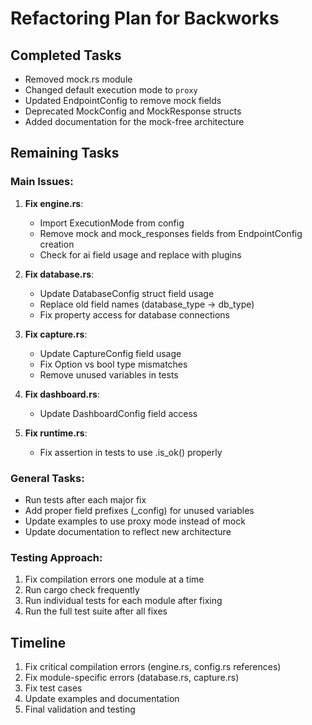 # Refactoring Plan for Backworks

## Completed Tasks
- Removed mock.rs module
- Changed default execution mode to `proxy`
- Updated EndpointConfig to remove mock fields
- Deprecated MockConfig and MockResponse structs
- Added documentation for the mock-free architecture

## Remaining Tasks

### Main Issues:

1. **Fix engine.rs**:
   - Import ExecutionMode from config
   - Remove mock and mock_responses fields from EndpointConfig creation
   - Check for ai field usage and replace with plugins

2. **Fix database.rs**:
   - Update DatabaseConfig struct field usage
   - Replace old field names (database_type → db_type)
   - Fix property access for database connections

3. **Fix capture.rs**:
   - Update CaptureConfig field usage
   - Fix Option<bool> vs bool type mismatches
   - Remove unused variables in tests

4. **Fix dashboard.rs**:
   - Update DashboardConfig field access

5. **Fix runtime.rs**:
   - Fix assertion in tests to use .is_ok() properly

### General Tasks:
- Run tests after each major fix
- Add proper field prefixes (_config) for unused variables
- Update examples to use proxy mode instead of mock
- Update documentation to reflect new architecture

### Testing Approach:
1. Fix compilation errors one module at a time
2. Run cargo check frequently
3. Run individual tests for each module after fixing
4. Run the full test suite after all fixes

## Timeline
1. Fix critical compilation errors (engine.rs, config.rs references)
2. Fix module-specific errors (database.rs, capture.rs)
3. Fix test cases
4. Update examples and documentation
5. Final validation and testing
